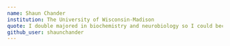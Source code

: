 ```yaml
---
name: Shaun Chander
institution: The University of Wisconsin-Madison
quote: I double majored in biochemistry and neurobiology so I could become a fulltime web developer.
github_user: shaunchander
---
```

